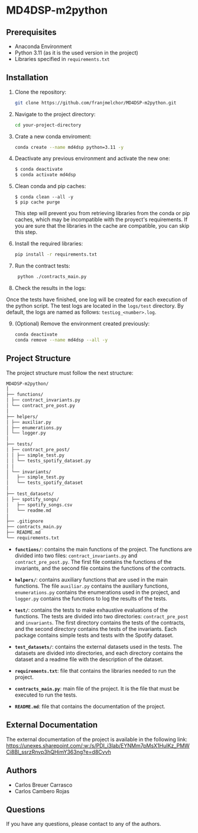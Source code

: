 # MD4DSP-m2python

## Prerequisites

- Anaconda Environment
- Python 3.11 (as it is the used version in the project)
- Libraries specified in `requirements.txt`

## Installation

1. Clone the repository:
   ```bash
   git clone https://github.com/franjmelchor/MD4DSP-m2python.git
    ```

2. Navigate to the project directory:
    ```bash
    cd your-project-directory
    ```
   
3. Crate a new conda enviroment:
   ```bash
   conda create --name md4dsp python=3.11 -y
   ```
   
4. Deactivate any previous environment and activate the new one:
    ```bash
    $ conda deactivate
    $ conda activate md4dsp
    ```

5. Clean conda and pip caches:
    ```shell
    $ conda clean --all -y
    $ pip cache purge
    ```
   This step will prevent you from retrieving libraries from the conda or pip caches, which may be incompatible with
   the proyect's requirements. If you are sure that the libraries in the cache are compatible, you can skip this step.


6. Install the required libraries:
   ```bash
   pip install -r requirements.txt
   ```


7. Run the contract tests:
   ```bash
    python ./contracts_main.py
    ```

8. Check the results in the logs:

Once the tests have finished, one log will be created for each execution of the python script. The test logs are located in the `logs/test` directory. By default, the logs are named as follows: `testLog_<number>.log`.

9. (Optional) Remove the environment created previously:
   ```bash
   conda deactivate
   conda remove --name md4dsp --all -y
   ```

## Project Structure

The project structure must follow the next structure:

```bash
MD4DSP-m2python/
│
├── functions/
│ ├── contract_invariants.py
│ └── contract_pre_post.py
│
├── helpers/
│ ├── auxiliar.py
│ ├── enumerations.py
│ └── logger.py
│
├── tests/
│ ├── contract_pre_post/
│ │ ├── simple_test.py
│ │ └── tests_spotify_dataset.py
│ │
│ └── invariants/
│   ├── simple_test.py
│   └── tests_spotify_dataset
│
├── test_datasets/
│ ├── spotify_songs/
│   ├── spotify_songs.csv
│   └── readme.md
│
├── .gitignore
├── contracts_main.py
├── README.md
└── requirements.txt

```

- **`functions/`**: contains the main functions of the project. The functions are divided into two files: `contract_invariants.py` and `contract_pre_post.py`. The first file contains the functions of the invariants, and the second file contains the functions of the contracts.

- **`helpers/`**: contains auxiliary functions that are used in the main functions. The file `auxiliar.py` contains the auxiliary functions, `enumerations.py` contains the enumerations used in the project, and `logger.py` contains the functions to log the results of the tests.

- **`test/`**: contains the tests to make exhaustive evaluations of the functions. The tests are divided into two directories: `contract_pre_post` and `invariants`. The first directory contains the tests of the contracts, and the second directory contains the tests of the invariants. Each package contains simple tests and tests with the Spotify dataset.

- **`test_datasets/`**: contains the external datasets used in the tests. The datasets are divided into directories, and each directory contains the dataset and a readme file with the description of the dataset.

- **`requirements.txt`**: file that contains the libraries needed to run the project.

- **`contracts_main.py`**: main file of the project. It is the file that must be executed to run the tests.

- **`README.md`**: file that contains the documentation of the project.
  
## External Documentation
The external documentation of the project is available in the following link: https://unexes.sharepoint.com/:w:/s/PDI_i3lab/EYNMm7pMsX1HuIKz_PMWCi8Bl_ssrzRnvp3hQHimY363ng?e=d8Cvvh
  
## Authors
- Carlos Breuer Carrasco
- Carlos Cambero Rojas

## Questions
If you have any questions, please contact to any of the authors.